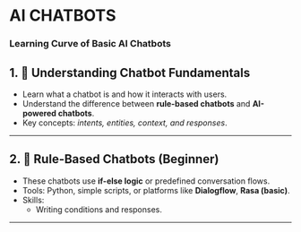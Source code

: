 # AI CHATBOTS

### Learning Curve of Basic AI Chatbots

## 1. 📌 Understanding Chatbot Fundamentals
- Learn what a chatbot is and how it interacts with users.  
- Understand the difference between **rule-based chatbots** and **AI-powered chatbots**.  
- Key concepts: *intents, entities, context, and responses*.  
---

## 2. 📌 Rule-Based Chatbots (Beginner)
- These chatbots use **if-else logic** or predefined conversation flows.  
- Tools: Python, simple scripts, or platforms like **Dialogflow**, **Rasa (basic)**.  
- Skills:  
  - Writing conditions and responses.  
---




